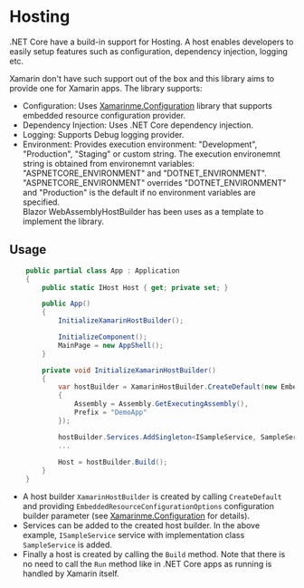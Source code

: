 # Hosting
.NET Core have a build-in support for Hosting. A host enables developers to easily setup features such as configuration, dependency injection, logging etc. 

Xamarin don't have such support out of the box and this library aims to provide one for Xamarin apps. The library supports:
* Configuration: Uses [Xamarinme.Configuration](https://github.com/melihercan/Xamarinme/blob/master/Configuration/README.md) library that supports embedded resource configuration provider.
* Dependency Injection: Uses .NET Core dependency injection. 
* Logging: Supports Debug logging provider.
* Environment: Provides execution environment: "Development", "Production", "Staging" or custom string. The execution environemnt string is obtained from environemnt variables: "ASPNETCORE_ENVIRONMENT" and "DOTNET_ENVIRONMENT". "ASPNETCORE_ENVIRONMENT" overrides "DOTNET_ENVIRONMENT" and "Production" is the default if no environment variables are specified.  
Blazor WebAssemblyHostBuilder has been uses as a template to implement the library.

## Usage
```cs
    public partial class App : Application
    {
        public static IHost Host { get; private set; }

        public App()
        {
            InitializeXamarinHostBuilder();

            InitializeComponent();
            MainPage = new AppShell();
        }

        private void InitializeXamarinHostBuilder()
        {
            var hostBuilder = XamarinHostBuilder.CreateDefault(new EmbeddedResourceConfigurationOptions
            {
                Assembly = Assembly.GetExecutingAssembly(),
                Prefix = "DemoApp"
            });

            hostBuilder.Services.AddSingleton<ISampleService, SampleService>();
            ...
            
            Host = hostBuilder.Build();
        }
    }
```
* A host builder `XamarinHostBuilder` is created by calling `CreateDefault` and providing `EmbeddedResourceConfigurationOptions` configuration builder parameter (see [Xamarinme.Configuration](https://github.com/melihercan/Xamarinme/blob/master/Configuration/README.md) for details).
* Services can be added to the created host builder. In the above example, `ISampleService` service with implementation class `SampleService` is added.
* Finally a host is created by calling the `Build` method. Note that there is no need to call the `Run` method like in .NET Core apps as running is handled by Xamarin itself.




